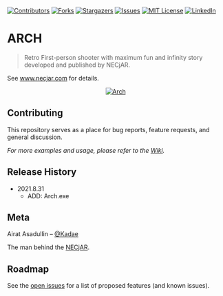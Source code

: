 <!-- PROJECT SHIELDS -->
<!--
*** I'm using markdown "reference style" links for readability.
*** Reference links are enclosed in brackets [ ] instead of parentheses ( ).
*** See the bottom of this document for the declaration of the reference variables
*** for contributors-url, forks-url, etc. This is an optional, concise syntax you may use.
*** https://www.markdownguide.org/basic-syntax/#reference-style-links
-->
[![Contributors][contributors-shield]][contributors-url]
[![Forks][forks-shield]][forks-url]
[![Stargazers][stars-shield]][stars-url]
[![Issues][issues-shield]][issues-url]
[![MIT License][license-shield]][license-url]
[![LinkedIn][linkedin-shield]][linkedin-url]

# ARCH
> Retro First-person shooter with maximum fun and infinity story developed and published by NECjAR.

See www.necjar.com for details.

<p align="center">
  <a href="https://necjar.com/arch">
    <img src="https://necjar.com/j/materials/icons/icon-arch.jpg" alt="Arch" width="auto" height="auto" />
  </a>
</p>

## Contributing

This repository serves as a place for bug reports, feature requests, and general discussion.

_For more examples and usage, please refer to the [Wiki](https://wiki.necjar.com/Echo)._

## Release History

* 2021.8.31
    * ADD: Arch.exe

## Meta

Airat Asadullin – [@Kadae](https://twitter.com/Kadae)

The man behind the [NECjAR](https://necjar.com).

<!-- ROADMAP -->
## Roadmap

See the [open issues](https://github.com/NECjAR/ARCH/issues) for a list of proposed features (and known issues).

<!-- MARKDOWN LINKS & IMAGES -->
<!-- https://www.markdownguide.org/basic-syntax/#reference-style-links -->
[contributors-shield]: https://img.shields.io/github/contributors/NECjAR/ARCH.svg?style=for-the-badge
[contributors-url]: https://github.com/NECjAR/ARCH/graphs/contributors
[forks-shield]: https://img.shields.io/github/forks/NECjAR/ARCH.svg?style=for-the-badge
[forks-url]: https://github.com/NECjAR/ARCH/network/members
[stars-shield]: https://img.shields.io/github/stars/NECjAR/ARCH.svg?style=for-the-badge
[stars-url]: https://github.com/NECjAR/ARCH/stargazers
[issues-shield]: https://img.shields.io/github/issues/NECjAR/ARCH.svg?style=for-the-badge
[issues-url]: https://github.com/NECjAR/ARCH/issues
[license-shield]: https://img.shields.io/github/license/NECjAR/ARCH.svg?style=for-the-badge
[license-url]: https://github.com/NECjAR/ARCH/blob/main/LICENSE.txt
[linkedin-shield]: https://img.shields.io/badge/-LinkedIn-black.svg?style=for-the-badge&logo=linkedin&colorB=555
[linkedin-url]: https://linkedin.com/in/Kadae
[necjar]: https://necjar.com
[wiki]: https://wiki.necjar.com/Arch


